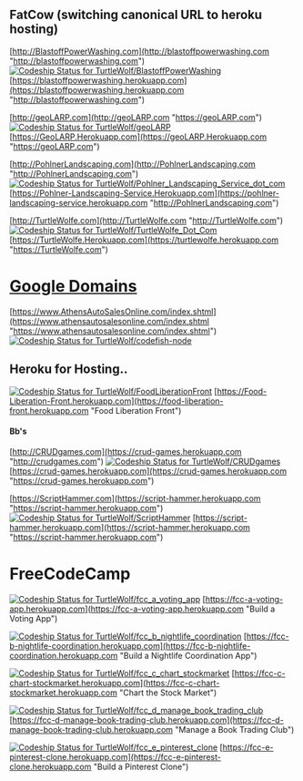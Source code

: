 ## FatCow (switching canonical URL to heroku hosting)

[http://BlastoffPowerWashing.com](http://blastoffpowerwashing.com "http://blastoffpowerwashing.com")  [ ![Codeship Status for TurtleWolf/BlastoffPowerWashing](https://app.codeship.com/projects/c2e9c6e0-0378-0136-93ef-3244a1cc3029/status?branch=master)](https://app.codeship.com/projects/280301) [https://blastoffpowerwashing.herokuapp.com](https://blastoffpowerwashing.herokuapp.com "http://blastoffpowerwashing.com") 

[http://geoLARP.com](http://geoLARP.com "https://geoLARP.com")  [ ![Codeship Status for TurtleWolf/geoLARP](https://app.codeship.com/projects/1e6821e0-0352-0136-ab5e-5239f9e2869b/status?branch=master)](https://app.codeship.com/projects/280238)  [https://GeoLARP.Herokuapp.com](https://geoLARP.Herokuapp.com "https://geoLARP.com")

[http://PohlnerLandscaping.com](http://PohlnerLandscaping.com "http://PohlnerLandscaping.com")  [ ![Codeship Status for TurtleWolf/Pohlner_Landscaping_Service_dot_com](https://app.codeship.com/projects/5eace0c0-034c-0136-ab5e-5239f9e2869b/status?branch=master)](https://app.codeship.com/projects/280231)  [https://Pohlner-Landscaping-Service.Herokuapp.com](https://pohlner-landscaping-service.herokuapp.com "http://PohlnerLandscaping.com")

[http://TurtleWolfe.com](http://TurtleWolfe.com "http://TurtleWolfe.com") [ ![Codeship Status for TurtleWolf/TurtleWolfe_Dot_Com](https://app.codeship.com/projects/cf2db1d0-0349-0136-ab5e-5239f9e2869b/status?branch=master)](https://app.codeship.com/projects/280228)  [https://TurtleWolfe.Herokuapp.com](https://turtlewolfe.herokuapp.com "https://TurtleWolfe.com")

# [Google Domains](https://domains.google.com/registrar?hl=en&_ga=2.188382880.92372501.1519989899-1086368502.1516691304&_gac=1.142410118.1519989899.EAIaIQobChMIlPHNysPN2QIVVrXACh3Suwv-EAAYASAAEgLfTvD_BwE "Google Domains")


[https://www.AthensAutoSalesOnline.com/index.shtml](https://www.athensautosalesonline.com/index.shtml "https://www.athensautosalesonline.com/index.shtml")  [ ![Codeship Status for TurtleWolf/codefish-node](https://app.codeship.com/projects/1234567890-ffc6-0135-8a3e-0662c72e3642/status?branch=master)](https://app.codeship.com/projects/279755)

## Heroku for Hosting..
[ ![Codeship Status for TurtleWolf/FoodLiberationFront](https://app.codeship.com/projects/c16de1f0-0520-0136-6ab5-12afcd81044a/status?branch=master)](https://app.codeship.com/projects/280673) [https://Food-Liberation-Front.herokuapp.com](https://food-liberation-front.herokuapp.com "Food Liberation Front")
#### Bb's  
[http://CRUDgames.com](https://crud-games.herokuapp.com "http://crudgames.com")  [ ![Codeship Status for TurtleWolf/CRUDgames](https://app.codeship.com/projects/07a5dab0-055b-0136-484a-3e735a2b128c/status?branch=master)](https://app.codeship.com/projects/280735) [https://crud-games.herokuapp.com](https://crud-games.herokuapp.com "https://crud-games.herokuapp.com")

[https://ScriptHammer.com](https://script-hammer.herokuapp.com "https://script-hammer.herokuapp.com")  [ ![Codeship Status for TurtleWolf/ScriptHammer](https://app.codeship.com/projects/2b77abf0-05b4-0136-7f21-62225b813afe/status?branch=master)](https://app.codeship.com/projects/280786) [https://script-hammer.herokuapp.com](https://script-hammer.herokuapp.com "https://script-hammer.herokuapp.com")


# FreeCodeCamp
[ ![Codeship Status for TurtleWolf/fcc_a_voting_app](https://app.codeship.com/projects/e040ceb0-0480-0136-11be-523b2b249d1b/status?branch=master)](https://app.codeship.com/projects/280487) [https://fcc-a-voting-app.herokuapp.com](https://fcc-a-voting-app.herokuapp.com "Build a Voting App")  

[ ![Codeship Status for TurtleWolf/fcc_b_nightlife_coordination](https://app.codeship.com/projects/1b5a9010-04b9-0136-0999-0e7fdaa29a0c/status?branch=master)](https://app.codeship.com/projects/280545)  [https://fcc-b-nightlife-coordination.herokuapp.com](https://fcc-b-nightlife-coordination.herokuapp.com "Build a Nightlife Coordination App")  

[ ![Codeship Status for TurtleWolf/fcc_c_chart_stockmarket](https://app.codeship.com/projects/6c28fb60-04c0-0136-23bf-26f9c8a90726/status?branch=master)](https://app.codeship.com/projects/280548) [https://fcc-c-chart-stockmarket.herokuapp.com](https://fcc-c-chart-stockmarket.herokuapp.com "Chart the Stock Market") 

[ ![Codeship Status for TurtleWolf/fcc_d_manage_book_trading_club](https://app.codeship.com/projects/97983240-04cc-0136-11be-523b2b249d1b/status?branch=master)](https://app.codeship.com/projects/280566) [https://fcc-d-manage-book-trading-club.herokuapp.com](https://fcc-d-manage-book-trading-club.herokuapp.com "Manage a Book Trading Club")

[ ![Codeship Status for TurtleWolf/fcc_e_pinterest_clone](https://app.codeship.com/projects/8c4243f0-0517-0136-6ab5-12afcd81044a/status?branch=master)](https://app.codeship.com/projects/280660) [https://fcc-e-pinterest-clone.herokuapp.com](https://fcc-e-pinterest-clone.herokuapp.com "Build a Pinterest Clone")

